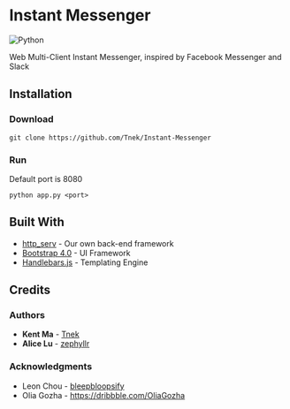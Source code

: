 # Instant Messenger

![Python](https://img.shields.io/badge/Python-3.6.3-blue.svg)

Web Multi-Client Instant Messenger, inspired by Facebook Messenger and Slack

## Installation

### Download

```
git clone https://github.com/Tnek/Instant-Messenger
```

### Run

Default port is 8080

```
python app.py <port>
```

## Built With

* [http_serv](https://github.com/Tnek/Instant-Messenger/tree/master/http_serv) - Our own back-end framework
* [Bootstrap 4.0](https://getbootstrap.com/) - UI Framework
* [Handlebars.js](https://handlebarsjs.com/) - Templating Engine

## Credits

### Authors

* **Kent Ma** - [Tnek](https://github.com/Tnek/)
* **Alice Lu** - [zephyllr](https://github.com/zephyllr/)

### Acknowledgments
* Leon Chou - [bleepbloopsify](https://github.com/bleepbloopsify/)
* Olia Gozha - https://dribbble.com/OliaGozha
